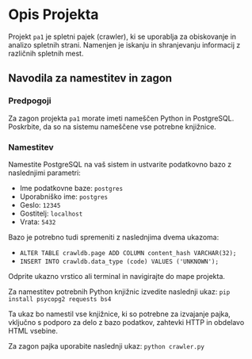 # Opis Projekta

Projekt `pa1` je spletni pajek (crawler), ki se uporablja za obiskovanje in analizo spletnih strani. Namenjen je iskanju in shranjevanju informacij z različnih spletnih mest.

## Navodila za namestitev in zagon

### Predpogoji

Za zagon projekta `pa1` morate imeti nameščen Python in PostgreSQL. Poskrbite, da so na sistemu nameščene vse potrebne knjižnice.

### Namestitev

Namestite PostgreSQL na vaš sistem in ustvarite podatkovno bazo z naslednjimi parametri:

- Ime podatkovne baze: `postgres`
- Uporabniško ime: `postgres`
- Geslo: `12345`
- Gostitelj: `localhost`
- Vrata: `5432`

Bazo je potrebno tudi spremeniti z naslednjima dvema ukazoma:
- `ALTER TABLE crawldb.page ADD COLUMN content_hash VARCHAR(32);`
- `INSERT INTO crawldb.data_type (code) VALUES ('UNKNOWN');`

Odprite ukazno vrstico ali terminal in navigirajte do mape projekta.

Za namestitev potrebnih Python knjižnic izvedite naslednji ukaz:
`pip install psycopg2 requests bs4`

Ta ukaz bo namestil vse knjižnice, ki so potrebne za izvajanje pajka, vključno s podporo za delo z bazo podatkov, zahtevki HTTP in obdelavo HTML vsebine.

Za zagon pajka uporabite naslednji ukaz:
`python crawler.py`

